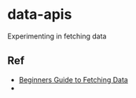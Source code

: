 # data-apis
Experimenting in fetching data

## Ref
* [Beginners Guide to Fetching Data](https://dev.to/bjhaid_93/beginners-guide-to-fetching-data-with-ajax-fetch-api--asyncawait-3m1l)
* 